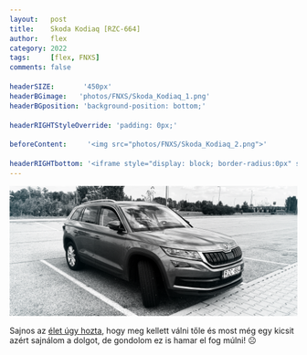 ```yaml
---
layout:   post
title:    Skoda Kodiaq [RZC-664]
author:   flex
category: 2022
tags:     [flex, FNXS]
comments: false

headerSIZE:       '450px'
headerBGimage:   'photos/FNXS/Skoda_Kodiaq_1.png'
headerBGposition: 'background-position: bottom;'

headerRIGHTStyleOverride: 'padding: 0px;'

beforeContent:     '<img src="photos/FNXS/Skoda_Kodiaq_2.png">'

headerRIGHTbottom: '<iframe style="display: block; border-radius:0px" src="https://open.spotify.com/embed/track/7iBVGmmFSNhf5ddFK1iCLj?utm_source=generator" width="100%" height="80" frameBorder="0" allowfullscreen="" allow="autoplay; clipboard-write; encrypted-media; fullscreen; picture-in-picture"></iframe>'
---
```


<img class="shadow" src="photos/FNXS/Skoda_Kodiaq_3.png">

Sajnos az [élet úgy hozta](furcsa_egy_vilag_van), hogy meg kellett válni tőle és most még egy kicsit azért sajnálom a dolgot, de gondolom ez is hamar el fog múlni! ☹️